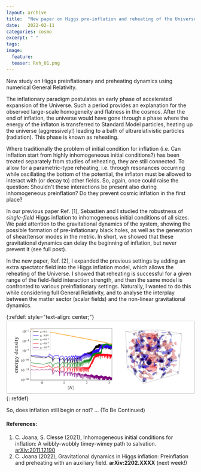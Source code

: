```yaml
---
layout: archive
title:  "New paper on Higgs pre-inflation and reheating of the Universe"
date:   2022-02-11
categories: cosmo
excerpt: " "
tags: 
image:
  feature: 
  teaser: Reh_01.png
---
```


New study on Higgs preinflationary and preheating dynamics using numerical General Relativity. 

The inflationary paradigm postulates an early phase  of accelerated expansion of the Universe. Such a period provides an explanation for the observed large-scale homogeneity and flatness in the cosmos. 
After the end of inflation, the universe would have gone through a phase where the energy of  the inflaton is transferred to Standard Model particles, heating up the universe (aggressively!)  leading to a bath of ultrarelativistic particles (radiation).  This phase is known as reheating. 

Where traditionally the problem of initial condition for inflation (i.e.  Can inflation start from highly inhomogeneous initial conditions?) has been treated separately from studies of reheating,  they are still connected.   To allow for a  parametric-type reheating,  i.e.  through resonances occurring while oscillating the bottom of the potential,  the inflaton must be allowed to interact with (or decay to) other fields.  So, again, once could raise the question: Shouldn't  these interactions be present also during inhomogeneous preinflation? Do they prevent cosmic inflation in the first place?  

In our previous paper Ref. [1], Sebastien and I studied the robustness of *single-field* Higgs inflation to inhomogeneous initial conditions of all sizes. We paid attention to the gravitational dynamics of the system, showing the possible formation of pre-inflationary black holes, as well as the generation of shear/tensor modes in the metric. In short, we showed that these gravitational dynamics can delay the beginning of inflation, but never prevent it  (see full post). 

In the new paper, Ref. [2],  I expanded the previous settings by adding an extra spectator field into the Higgs inflation model, which allows the reheating of the Universe. I showed that reheating is successful for a given range of the field-field interaction strength, and then the same model is confronted to various preinflationary settings.  Naturally, I wanted to do this while considering full General Relativity, and to analyse the interplay between the matter sector (scalar fields) and the  non-linear gravitational dynamics. 

{:refdef: style="text-align: center;"}
<img src="/images/Reh_01.png" alt="fig ecm" width="600"/>
{: refdef}


So, does inflation still begin or not?  ...  (To Be Continued) 


#### References:

1.  C. Joana, S. Clesse (2021), Inhomogeneous initial conditions for inflation: A wibbly-wobbly timey-wimey path to salvation. [arXiv:2011.12190](https://arxiv.org/abs/2011.12190) 
2.  C. Joana (2022), Gravitational dynamics in Higgs inflation: Preinflation and preheating with an auxiliary field.  **arXiv:2202.XXXX** (next week!)


